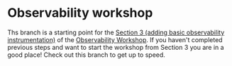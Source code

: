 # Observability workshop

Ths branch is a starting point for the [Section 3 (adding basic observability instrumentation)](https://observability-lab-cse.github.io/observability-lab-workshop/03-add-basic-observability-instrumentation/) of the [Observability Workshop](https://observability-lab-cse.github.io/observability-lab-workshop/). If you haven't completed previous steps and want to start the workshop from Section 3 you are in a good place! Check out this branch to get up to speed.
